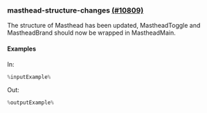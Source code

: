 ### masthead-structure-changes [(#10809)](https://github.com/patternfly/patternfly-react/pull/10809)

The structure of Masthead has been updated, MastheadToggle and MastheadBrand should now be wrapped in MastheadMain.

#### Examples

In:

```jsx
%inputExample%
```

Out:

```jsx
%outputExample%
```

